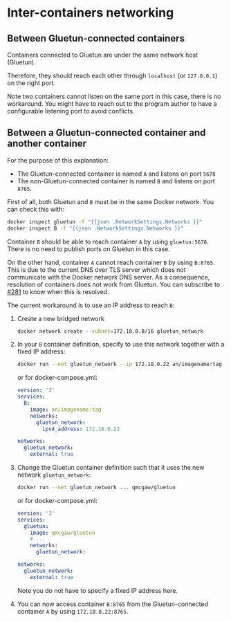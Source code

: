 # Inter-containers networking

## Between Gluetun-connected containers

Containers connected to Gluetun are under the same network host (Gluetun).

Therefore, they should reach each other through `localhost` (or `127.0.0.1`) on the right port.

Note two containers cannot listen on the same port in this case, there is no workaround.
You might have to reach out to the program author to have a configurable listening port to avoid conflicts.

## Between a Gluetun-connected container and another container

For the purpose of this explanation:

- The Gluetun-connected container is named `A` and listens on port `5678`
- The non-Gluetun-connected container is named `B` and listens on port `8765`.

First of all, both Gluetun and `B` must be in the same Docker network.
You can check this with:

```sh
docker inspect gluetun -f "{{json .NetworkSettings.Networks }}"
docker inspect B -f "{{json .NetworkSettings.Networks }}"
```

Container `B` should be able to reach container `A` by using `gluetun:5678`.
There is no need to publish ports on Gluetun in this case.

On the other hand, container `A` cannot reach container `B` by using `B:8765`.
This is due to the current DNS over TLS server which does not communicate with the Docker network DNS server.
As a consequence, resolution of containers does not work from Gluetun.
You can subscribe to [#281](https://github.com/qdm12/gluetun/issues/281) to know when this is resolved.

The current workaround is to use an IP address to reach `B`:

1. Create a new bridged network

    ```sh
    docker network create --subnet=172.18.0.0/16 gluetun_network
    ```

2. In your `B` container definition, specify to use this network together with a fixed IP address:

    ```sh
    docker run --net gluetun_network --ip 172.18.0.22 an/imagename:tag
    ```

    or for docker-compose.yml:

    ```yml
    version: '3'
    services:
      B:
        image: an/imagename:tag
        networks:
          gluetun_network:
            ipv4_address: 172.18.0.22

    networks:
      gluetun_network:
        external: true
    ```

3. Change the Gluetun container definition such that it uses the new network `gluetun_network`:

    ```sh
    docker run --net gluetun_network ... qmcgaw/gluetun
    ```

    or for docker-compose.yml:

    ```yml
    version: '3'
    services:
      gluetun:
        image: qmcgaw/gluetun
        # ...
        networks:
          gluetun_network:

    networks:
      gluetun_network:
        external: true
    ```

    Note you do not have to specify a fixed IP address here.

4. You can now access container `B:8765` from the Gluetun-connected container `A` by using `172.18.0.22:8765`.
